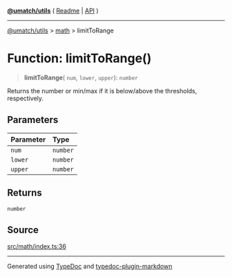 [**@umatch/utils**](../../README.md) ( [Readme](../../README.md) \| [API](../../API.md) )

---

[@umatch/utils](../../API.md) > [math](../README.md) > limitToRange

# Function: limitToRange()

> **limitToRange**(
> `num`,
> `lower`,
> `upper`): `number`

Returns the number or min/max if it is below/above the thresholds, respectively.

## Parameters

| Parameter | Type     |
| :-------- | :------- |
| `num`     | `number` |
| `lower`   | `number` |
| `upper`   | `number` |

## Returns

`number`

## Source

[src/math/index.ts:36](https://github.com/umatch-oficial/utils/blob/a9008ad/src/math/index.ts#L36)

---

Generated using [TypeDoc](https://typedoc.org/) and [typedoc-plugin-markdown](https://www.npmjs.com/package/typedoc-plugin-markdown)
